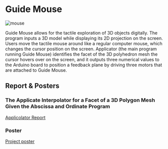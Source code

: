 # Guide Mouse

![mouse](https://github.com/xxxzhangxxx/GuideMouse/blob/master/reports/github-images.jpg)

Guide Mouse allows for the tactile exploration of 3D objects digitally. The program inputs a 3D model while displaying its 2D projection on the screen. Users move the tactile mouse around like a regular computer mouse, which changes the cursor position on the screen. Applicator (the main program running Guide Mouse) identifies the facet of the 3D polyhedron mesh the cursor hovers over on the screen, and it outputs three numerical values to the Arduino board to position a feedback plane by driving three motors that are attached to Guide Mouse.

## Report & Posters

### The Applicate Interpolator for a Facet of a 3D Polygon Mesh Given the Abscissa and Ordinate Program

[Applicolator Report](https://github.com/xxxzhangxxx/GuideMouse/blob/master/reports/applicolatorReport.pdf)

<!---
### Pictures of the Building Process

[picture slideshow](https://github.com/xxxzhangxxx/Guide_Mouse/blob/master/wwsef/pics.pdf)

[](https://github.com/xxxzhangxxx/Guide_Mouse/blob/master/wwsef/explanation.pdf)

-->

### Poster

[Project poster](https://github.com/xxxzhangxxx/GuideMouse/blob/master/reports/poster.pdf)
